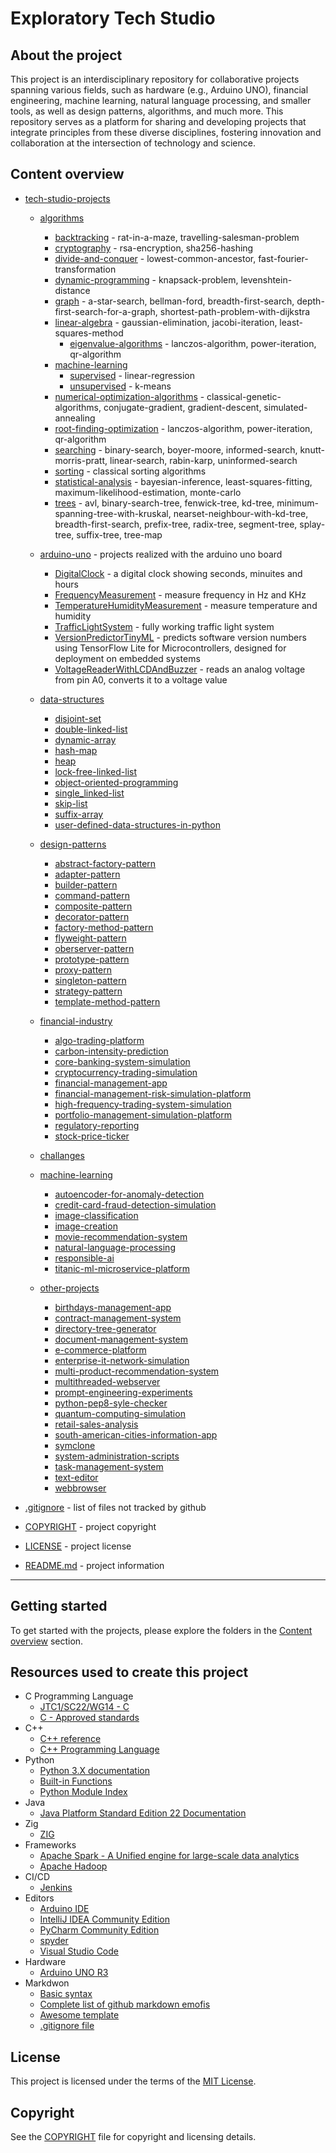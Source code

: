 # Exploratory Tech Studio

## About the project

This project is an interdisciplinary repository for collaborative projects spanning various fields, such as hardware (e.g., Arduino UNO), financial engineering, machine learning, natural language processing, and smaller tools, as well as design patterns, algorithms, and much more. This repository serves as a platform for sharing and developing projects that integrate principles from these diverse disciplines, fostering innovation and collaboration at the intersection of technology and science.

## Content overview

* [tech-studio-projects](/tech-studio-projects/)

  * [algorithms](/tech-studio-projects/algorithms/)
    * [backtracking](/tech-studio-projects/algorithms/backtracking/) - rat-in-a-maze, travelling-salesman-problem
    * [cryptography](/tech-studio-projects/algorithms/cryptography/) - rsa-encryption, sha256-hashing
    * [divide-and-conquer](/tech-studio-projects/algorithms/divide-and-conquer/) - lowest-common-ancestor, fast-fourier-transformation
    * [dynamic-programming](/tech-studio-projects/algorithms/dynamic-programming/) - knapsack-problem, levenshtein-distance
    * [graph](/tech-studio-projects/algorithms/graph/) - a-star-search, bellman-ford, breadth-first-search, depth-first-search-for-a-graph, shortest-path-problem-with-dijkstra
    * [linear-algebra](/tech-studio-projects/algorithms/linear-algebra/) - gaussian-elimination, jacobi-iteration, least-squares-method
      * [eigenvalue-algorithms](/tech-studio-projects/algorithms/linear-algebra/eigenvalue-algorithms/) - lanczos-algorithm, power-iteration, qr-algorithm
    * [machine-learning](/tech-studio-projects/algorithms/machine-learning/)
      * [supervised](/tech-studio-projects/algorithms/machine-learning/supervised/) - linear-regression
      * [unsupervised](/tech-studio-projects/algorithms/machine-learning/unsupervised/) - k-means
    * [numerical-optimization-algorithms](/tech-studio-projects/algorithms/numerical-optimization-algorithms/) - classical-genetic-algorithms, conjugate-gradient, gradient-descent, simulated-annealing
    * [root-finding-optimization](/tech-studio-projects/algorithms/root-finding-optimization/) - lanczos-algorithm, power-iteration, qr-algorithm
    * [searching](/tech-studio-projects/algorithms/searching/) - binary-search, boyer-moore, informed-search, knutt-morris-pratt, linear-search, rabin-karp, uninformed-search
    * [sorting](/tech-studio-projects/algorithms/sorting/) - classical sorting algorithms
    * [statistical-analysis](/tech-studio-projects/algorithms/statistical-analysis/) - bayesian-inference, least-squares-fitting, maximum-likelihood-estimation, monte-carlo
    * [trees](/tech-studio-projects/algorithms/trees/) - avl, binary-search-tree, fenwick-tree, kd-tree, minimum-spanning-tree-with-kruskal, nearset-neighbour-with-kd-tree, breadth-first-search, prefix-tree, radix-tree, segment-tree, splay-tree, suffix-tree, tree-map

  * [arduino-uno](/tech-studio-projects/arduino-uno/) - projects realized with the arduino uno board
    * [DigitalClock](/tech-studio-projects/arduino-uno/DigitalClock/) - a digital clock showing seconds, minuites and hours
    * [FrequencyMeasurement](/tech-studio-projects/arduino-uno/FrequencyMeasurement/) - measure frequency in Hz and KHz
    * [TemperatureHumidityMeasurement](/tech-studio-projects/arduino-uno/TemperatureHumidityMeasurement/) - measure temperature and humidity
    * [TrafficLightSystem](/tech-studio-projects/arduino-uno/TrafficLightSystem/) - fully working traffic light system
    * [VersionPredictorTinyML](/tech-studio-projects/arduino-uno/VersionPredictorTinyML/) - predicts software version numbers using TensorFlow Lite for Microcontrollers, designed for deployment on embedded systems
    * [VoltageReaderWithLCDAndBuzzer](/tech-studio-projects/arduino-uno/VoltageReaderWithLCDAndBuzzer/) - reads an analog voltage from pin A0, converts it to a voltage value

  * [data-structures](/tech-studio-projects/data-structures/)
    * [disjoint-set](/tech-studio-projects/data-structures/disjoint-set/)
    * [double-linked-list](/tech-studio-projects/data-structures/double-linked-list/)
    * [dynamic-array](/tech-studio-projects/data-structures/dynamic-array/)
    * [hash-map](/tech-studio-projects/data-structures/hash-map/)
    * [heap](/tech-studio-projects/data-structures/heap/)
    * [lock-free-linked-list](/tech-studio-projects/data-structures/lock-free-linked-list/)
    * [object-oriented-programming](/tech-studio-projects/data-structures/object-oriented-programming/)
    * [single_linked-list](/tech-studio-projects/data-structures/single_linked-list/)
    * [skip-list](/tech-studio-projects/data-structures/skip-list/)
    * [suffix-array](/tech-studio-projects/data-structures/suffix-array/)
    * [user-defined-data-structures-in-python](/tech-studio-projects/data-structures/user-defined-data-structures-in-python/)

  * [design-patterns](/tech-studio-projects/design-patterns/)
    * [abstract-factory-pattern](/tech-studio-projects/design-patterns/abstract-factory-pattern/)
    * [adapter-pattern](/tech-studio-projects/design-patterns/adapter-pattern/)
    * [builder-pattern](/tech-studio-projects/design-patterns/builder-pattern/)
    * [command-pattern](/tech-studio-projects/design-patterns/command-pattern/)
    * [composite-pattern](/tech-studio-projects/design-patterns/composite-pattern/)
    * [decorator-pattern](/tech-studio-projects/design-patterns/decorator-pattern/)
    * [factory-method-pattern](/tech-studio-projects/design-patterns/factory-method-pattern/)
    * [flyweight-pattern](/tech-studio-projects/design-patterns/flyweight-pattern/)
    * [oberserver-pattern](/tech-studio-projects/design-patterns/oberserver-pattern/)
    * [prototype-pattern](/tech-studio-projects/design-patterns/prototype-pattern/)
    * [proxy-pattern](/tech-studio-projects/design-patterns/proxy-pattern/)  
    * [singleton-pattern](/tech-studio-projects/design-patterns/singleton-pattern/)
    * [strategy-pattern](/tech-studio-projects/design-patterns/strategy-pattern/)
    * [template-method-pattern](/tech-studio-projects/design-patterns/template-method-pattern/)

  * [financial-industry](/tech-studio-projects/financial-industry/)
    * [algo-trading-platform](/tech-studio-projects/financial-industry/algo-trading-platform/)
    * [carbon-intensity-prediction](/tech-studio-projects/financial-industry/carbon-intensity-prediction/)
    * [core-banking-system-simulation](/tech-studio-projects/financial-industry/core-banking-system-simulation/)
    * [cryptocurrency-trading-simulation](/tech-studio-projects/financial-industry/cryptocurrency-trading-simulation/)
    * [financial-management-app](/tech-studio-projects/financial-industry/financial-management-app/)
    * [financial-management-risk-simulation-platform](/tech-studio-projects/financial-industry/financial-management-risk-simulation-platform/)
    * [high-frequency-trading-system-simulation](/tech-studio-projects/financial-industry/high-frequency-trading-system-simulation/)
    * [portfolio-management-simulation-platform](/tech-studio-projects/financial-industry/portfolio-management-simulation-platform/)
    * [regulatory-reporting](/tech-studio-projects/financial-industry/regulatory-reporting/)
    * [stock-price-ticker](/tech-studio-projects/financial-industry/stock-price-ticker/)

  * [challanges](/tech-studio-projects/challanges/)

  * [machine-learning](/tech-studio-projects/machine-learning/)
    * [autoencoder-for-anomaly-detection](/tech-studio-projects/machine-learning/autoencoder-for-anomaly-detection)
    * [credit-card-fraud-detection-simulation](/tech-studio-projects/machine-learning/credit-card-fraud-detection-simulation/)
    * [image-classification](/tech-studio-projects/machine-learning/image-classification)
    * [image-creation](/tech-studio-projects/machine-learning/image-creation)
    * [movie-recommendation-system](/tech-studio-projects/machine-learning/movie-recommendation-system)
    * [natural-language-processing](/tech-studio-projects/machine-learning/natural-language-processing/)
    * [responsible-ai](/tech-studio-projects/machine-learning/responsible-ai/)
    * [titanic-ml-microservice-platform](/tech-studio-projects/machine-learning/titanic-ml-microservice-platform/)

  * [other-projects](/tech-studio-projects/other-projects/)
    * [birthdays-management-app](/tech-studio-projects/other-projects/birthdays-management-app/)
    * [contract-management-system](/tech-studio-projects/other-projects/contract-management-system/)
    * [directory-tree-generator](/tech-studio-projects/other-projects/directory-tree-generator/)
    * [document-management-system](/tech-studio-projects/other-projects/document-management-system/)
    * [e-commerce-platform](/tech-studio-projects/other-projects/e-commerce-platform/)
    * [enterprise-it-network-simulation](/tech-studio-projects/other-projects/enterprise-it-network-simulation/)
    * [multi-product-recommendation-system](/tech-studio-projects/other-projects/multi-product-recommendation-system/)
    * [multithreaded-webserver](/tech-studio-projects/other-projects/multithreaded-webserver/)
    * [prompt-engineering-experiments](/tech-studio-projects/other-projects/prompt-engineering-experiments/)
    * [python-pep8-syle-checker](/tech-studio-projects/other-projects/python-pep8-syle-checker/)
    * [quantum-computing-simulation](/tech-studio-projects/other-projects/quantum-computing-simulation/)
    * [retail-sales-analysis](/tech-studio-projects/other-projects/retail-sales-analysis/)
    * [south-american-cities-information-app](/tech-studio-projects/other-projects/south-american-cities-information-app/)
    * [symclone](/tech-studio-projects/other-projects/symclone/)
    * [system-administration-scripts](/tech-studio-projects/other-projects/system-administration-scripts/)
    * [task-management-system](/tech-studio-projects/other-projects/task-management-system/)
    * [text-editor](/tech-studio-projects/other-projects/text-editor/)
    * [webbrowser](/tech-studio-projects/other-projects/webbrowser/)

* [.gitignore](/.gitignore) - list of files not tracked by github

* [COPYRIGHT](/COPYRIGHT) - project copyright

* [LICENSE](/LICENSE) - project license

* [README.md](/README.md) - project information

----

## Getting started

To get started with the projects, please explore the folders in the [Content overview](#content-overview) section.

## Resources used to create this project

* C Programming Language
    * [JTC1/SC22/WG14 - C](https://www.open-std.org/jtc1/sc22/wg14/)
    * [C - Approved standards](https://www.open-std.org/JTC1/SC22/WG14/www/standards)
* C++
    * [C++ reference](https://en.cppreference.com/w/)
    * [C++ Programming Language](https://devdocs.io/cpp/)
* Python
    * [Python 3.X documentation](https://docs.python.org/3/)
    * [Built-in Functions](https://docs.python.org/3/library/functions.html)
    * [Python Module Index](https://docs.python.org/3/py-modindex.html)
* Java
    * [Java Platform Standard Edition 22 Documentation](https://docs.oracle.com/en/java/javase/)
* Zig
    * [ZIG](https://ziglang.org/)
* Frameworks
    * [Apache Spark - A Unified engine for large-scale data analytics](https://spark.apache.org/docs/latest/)
    * [Apache Hadoop](https://hadoop.apache.org/docs/stable/)
* CI/CD
    * [Jenkins](https://www.jenkins.io/doc/book/)
* Editors
    * [Arduino IDE](https://docs.arduino.cc/software/ide/)
    * [IntelliJ IDEA Community Edition](https://www.jetbrains.com/idea/download/?section=windows)
    * [PyCharm Community Edition](https://www.jetbrains.com/pycharm/download/?section=windows)
    * [spyder](https://www.spyder-ide.org/)
    * [Visual Studio Code](https://code.visualstudio.com/)
* Hardware
    * [Arduino UNO R3](https://docs.arduino.cc/hardware/uno-rev3/)
* Markdwon
    * [Basic syntax](https://www.markdownguide.org/basic-syntax/)
    * [Complete list of github markdown emofis](https://dev.to/nikolab/complete-list-of-github-markdown-emoji-markup-5aia)
    * [Awesome template](http://github.com/Human-Activity-Recognition/blob/main/README.md)
    * [.gitignore file](https://git-scm.com/docs/gitignore)

## License

This project is licensed under the terms of the [MIT License](LICENSE).

## Copyright

See the [COPYRIGHT](COPYRIGHT) file for copyright and licensing details.
